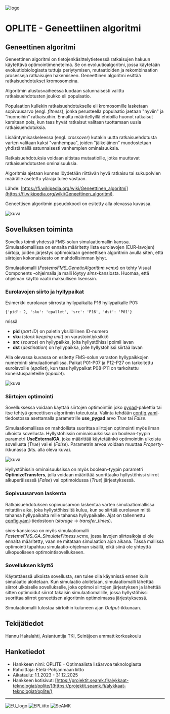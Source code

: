 ![logo](/images/OPLITE_logo_text.png)

# OPLITE - Geneettiinen algoritmi

## Geneettinen algoritmi

Geneettinen algoritmi on tietojenkäsittelytieteessä ratkaisujen hakuun käytettävä optimointimenetelmä. Se on evoluutioalgoritmi, jossa käytetään evoluutiobiologiasta tuttuja periytymisen, mutaatioiden ja rekombinaation prosesseja ratkaisujen hakemiseen. Geneettinen algoritmi esittää ratkaisuehdotukset kromosomeina.

Algoritmin alustusvaiheessa luodaan satunnaisesti valittu ratkaisuehdotusten joukko eli populaatio.

Populaation kullekin ratkaisuehdotukselle eli kromosomille lasketaan sopivuusarvo (engl. *fitness*), jonka perusteella populaatio jaetaan "hyviin" ja "huonoihin" ratkaisuihin. Ennalta määritellyillä ehdoilla huonot ratkaisut karsitaan pois, kun taas hyvät ratkaisut valitaan tuottamaan uusia ratkaisuehdotuksia.

Lisääntymisaskeleessa (engl. *crossover*) kutakin uutta ratkaisuehdotusta varten valitaan kaksi "vanhempaa", joiden "jälkeläinen" muodostetaan yhdistämällä satunnaisesti vanhempien ominaisuuksia.

Ratkaisuehdotuksia voidaan altistaa mutaatioille, jotka muuttavat ratkaisuehdotusten ominaisuuksia.

Algoritmia ajetaan kunnes löydetään riittävän hyvä ratkaisu tai sukupolvien määrälle asetettu yläraja tulee vastaan.

Lähde: [https://fi.wikipedia.org/wiki/Geneettinen_algoritmi](https://fi.wikipedia.org/wiki/Geneettinen_algoritmi).

Geneettisen algoritmin pseudokoodi on esitetty alla olevassa kuvassa.

![kuva](/images/pseudokoodi_geneettinen_algoritmi.png)

## Sovelluksen toiminta

Sovellus toimii yhdessä FMS-solun simulaatiomallin kanssa. Simulaatiomallissa on ennalta määritetty lista eurolavojen (EUR-lavojen) siirtoja, joiden järjestys optimoidaan geneettisen algoritmin avulla siten, että siirtojen kokonaiskesto on mahdollisimman lyhyt.

Simulaatiomalli (*FastemsFMS_GeneticAlgorithm.vcmx*) on tehty Visual Components -ohjelmalla ja malli löytyy *sims*-kansiosta. Huomaa, että ohjelman käyttö vaatii maksullisen lisenssin.

### Eurolavojen siirto ja hyllypaikat

Esimerkki eurolavan siirrosta hyllypaikalta P16 hyllypaikalle P01:
```
{'pid': 2, 'sku': 'epallet', 'src': 'P16', 'dst': 'P01'}
```
missä
* **pid** (*part ID*) on paletin yksilöllinen ID-numero
* **sku** (*stock keeping unit*) on varastointiyksikkö
* **src** (*source*) on hyllypaikka, jolta hyllystöhissi poimii lavan
* **dst** (*destination*) on hyllypaikka, jolle hyllystöhissi siirtää lavan

Alla olevassa kuvassa on esitetty FMS-solun varaston hyllypaikkojen numerointi simulaatiomallissa. Paikat P01-P07 ja P12-P27 on tarkoitettu eurolavoille (*epallet*), kun taas hyllypaikat P08-P11 on tarkoitettu koneistuspaleteille (*mpallet*).

![kuva](/images/vc_hyllypaikat.png)

### Siirtojen optimointi

Sovelluksessa voidaan käyttää siirtojen optimointiin joko [pygad](https://pygad.readthedocs.io/en/latest/)-pakettia tai itse tehtyä geneettisen algoritmin toteutusta. Valinta tehdään [config.yaml](/src/config.yaml)-tiedostossa asettamalla parametrille **use_pygad** arvo *True* tai *False*.

Simulaatiomallissa on mahdollista suorittaa siirtojen optimointi myös ilman ulkoista sovellusta. Hyllystöhissin ominaisuuksissa on boolean-tyypin parametri **UseExternalGA**, joka määrittää käytetäänkö optimointiin ulkoista sovellusta (*True*) vai ei (*False*). Parametrin arvoa voidaan muuttaa *Property*-ikkunassa (kts. alla oleva kuva).

![kuva](/images/vc_property.png)

Hyllystöhissin ominaisuuksissa on myös boolean-tyypin parametri **OptimizeTransfers**, jolla voidaan määrittää suorittaako hyllystöhissi siirrot alkuperäisessä (*False*) vai optimoidussa (*True*) järjestyksessä.

### Sopivuusarvon laskenta

Ratkaisuehdotuksen sopivuusarvon laskentaa varten simulaatiomallissa mitattiin aika, joka hyllystöhissiltä kuluu, kun se siirtää eurolavan miltä tahansa hyllypaikalta mille tahansa hyllypaikalle. Ajat on tallennettu [config.yaml](/src/config.yaml)-tiedostoon (*storage* -> *transfer_times*).

*sims*-kansiossa on myös simulaatiomalli *FastemsFMS_GA_SimulateFitness.vcmx*, jossa lavojen siirtoaikoja ei ole ennalta määritetty, vaan ne mitataan simulaation ajon aikana. Tässä mallissa optimointi tapahtuu simulaatio-ohjelman sisällä, eikä siinä ole yhteyttä ulkopuoliseen optimointisovellukseen.

### Sovelluksen käyttö

Käytettäessä ulkoista sovellusta, sen tulee olla käynnissä ennen kuin simulaatio aloitetaan. Kun simulaatio aloitetaan, simulaatiomalli lähettää siirrot ulkoiselle sovellukselle, joka optimoi siirtojen järjestyksen ja lähettää sitten optimoidut siirrot takaisin simulaatiomallille, jossa hyllystöhissi suorittaa siirrot geneettisen algoritmin optimoimassa järjestyksessä.

Simulaatiomalli tulostaa siirtoihin kuluneen ajan *Output*-ikkunaan.

## Tekijätiedot

Hannu Hakalahti, Asiantuntija TKI, Seinäjoen ammattikorkeakoulu

## Hanketiedot

* Hankkeen nimi: OPLITE - Optimaalista lisäarvoa teknologiasta
* Rahoittaja: Etelä-Pohjanmaan liitto
* Aikataulu: 1.1.2023 - 31.12.2025
* Hankkeen kotisivut: [https://projektit.seamk.fi/alykkaat-teknologiat/oplite/](https://projektit.seamk.fi/alykkaat-teknologiat/oplite/)
---
![EU_logo](/images/Euroopan_unionin_osarahoittama_POS.png)
![EPLiitto](/images/EPLiitto_logo_vaaka_vari.jpg)
![SeAMK](/images/SEAMK_vaaka_fi_en_RGB_1200x486.jpg)